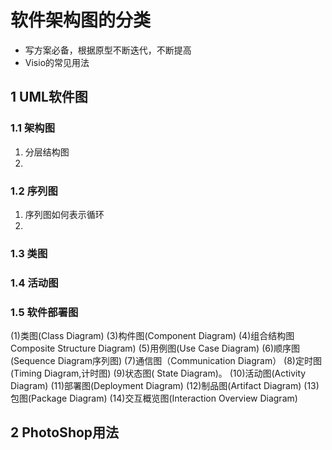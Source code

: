 # 软件架构图的分类   

- 写方案必备，根据原型不断迭代，不断提高     
- Visio的常见用法  

## 1 UML软件图   
### 1.1 架构图    
1. 分层结构图   
2. 

### 1.2  序列图    
1. 序列图如何表示循环   
2. 

### 1.3  类图      



### 1.4 活动图     



### 1.5 软件部署图      


(1)类图(Class Diagram)
(3)构件图(Component Diagram)
(4)组合结构图Composite Structure Diagram)
(5)用例图(Use Case Diagram)
(6)顺序图(Sequence Diagram序列图)
(7)通信图（Communication Diagram）
(8)定时图(Timing Diagram,计时图)
(9)状态图( State Diagram)。
(10)活动图(Activity Diagram)
(11)部署图(Deployment Diagram)
(12)制品图(Artifact Diagram)
(13)包图(Package Diagram)
(14)交互概览图(Interaction Overview Diagram)








## 2 PhotoShop用法   


